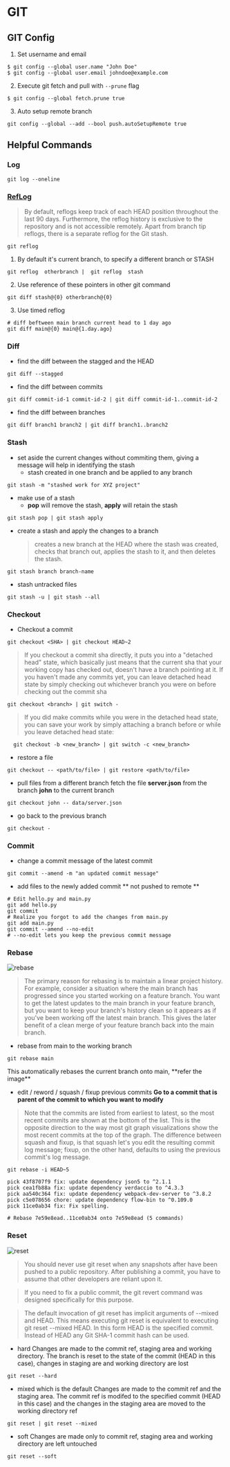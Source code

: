 # GIT
## GIT Config
1. Set username and email
```
$ git config --global user.name "John Doe"
$ git config --global user.email johndoe@example.com
```
2. Execute git fetch and pull with `--prune` flag
```
$ git config --global fetch.prune true
```
3. Auto setup remote branch
```
git config --global --add --bool push.autoSetupRemote true
```

## Helpful Commands
### Log
```
git log --oneline
```
### [RefLog](https://www.atlassian.com/git/tutorials/rewriting-history/git-reflog)
> By default, reflogs keep track of each HEAD position throughout the last 90 days. Furthermore, the reflog history is exclusive to the repository and is not accessible remotely. Apart from branch tip reflogs, there is a separate reflog for the Git stash.
```
git reflog
```
1. By default it's current branch, to specify a different branch or STASH
``` 
git reflog  otherbranch |  git reflog  stash
```
2. Use reference of these pointers in other git command
```
git diff stash@{0} otherbranch@{0}
```

3. Use timed reflog
```
# diff beftween main branch current head to 1 day ago
git diff main@{0} main@{1.day.ago} 
```

### Diff
- find the diff between the stagged and the HEAD
```
git diff --stagged
```
- find the diff between commits
```
git diff commit-id-1 commit-id-2 | git diff commit-id-1..commit-id-2
```
- find the diff between branches
```
git diff branch1 branch2 | git diff branch1..branch2

```

### Stash
- set aside the current changes without commiting them, giving a message will help in identifying the stash
  - stash created in one branch and be applied to any branch
```
git stash -m "stashed work for XYZ project"
```
- make use of a stash
  - **pop** will remove the stash, **apply** will retain the stash   
```
git stash pop | git stash apply
```
- create a stash and apply the changes to a branch
  > cre­ates a new branch at the HEAD where the stash was cre­at­ed, checks that branch out, applies the stash to it, and then deletes the stash.
```
git stash branch branch-name
```
- stash untracked files
```
git stash -u | git stash --all
```

### Checkout
- Checkout a commit
```
git checkout <SHA> | git checkout HEAD~2
```
> If you checkout a commit sha directly, it puts you into a "detached head" state, which basically just means that the current sha that your working copy has checked out, doesn't have a branch pointing at it. If you haven't made any commits yet, you can leave detached head state by simply checking out whichever branch you were on before checking out the commit sha
```
git checkout <branch> | git switch - 
```
> If you did make commits while you were in the detached head state, you can save your work by simply attaching a branch before or while you leave detached head state:
```
  git checkout -b <new_branch> | git switch -c <new_branch>
```
- restore a file
```
git checkout -- <path/to/file> | git restore <path/to/file>
```
- pull files from a different branch
fetch the file **server.json** from the branch **john** to the current branch
```
git checkout john -- data/server.json
```
- go back to the previous branch
```
git checkout -
```

### Commit
- change a commit message of the latest commit 
```
git commit --amend -m "an updated commit message"
```
- add files to the newly added commit ** not pushed to remote **
```
# Edit hello.py and main.py
git add hello.py
git commit 
# Realize you forgot to add the changes from main.py 
git add main.py 
git commit --amend --no-edit
# --no-edit lets you keep the previous commit message
```

### Rebase
![rebase](git_rebase.svg)
> The primary reason for rebasing is to maintain a linear project history. For example, consider a situation where the main branch has progressed since you started working on a feature branch. You want to get the latest updates to the main branch in your feature branch, but you want to keep your branch's history clean so it appears as if you've been working off the latest main branch. This gives the later benefit of a clean merge of your feature branch back into the main branch.

- rebase from main to the working branch
```
git rebase main
```
<p>This automatically rebases the current branch onto main, **refer the image**</p>

- edit / reword / squash / fixup previous commits
**Go to a commit that is parent of the commit to which you want to modify**
> Note that the commits are listed from earliest to latest, so the most recent commits are shown at the bottom of the list. This is the opposite direction to the way most git graph visualizations show the most recent commits at the top of the graph.
> The difference between squash and fixup, is that squash let's you edit the resulting commit log message; fixup, on the other hand, defaults to using the previous commit's log message.
```
git rebase -i HEAD~5
```
```
pick 43f8707f9 fix: update dependency json5 to ^2.1.1
pick cea1fb88a fix: update dependency verdaccio to ^4.3.3
pick aa540c364 fix: update dependency webpack-dev-server to ^3.8.2
pick c5e078656 chore: update dependency flow-bin to ^0.109.0
pick 11ce0ab34 fix: Fix spelling.

# Rebase 7e59e8ead..11ce0ab34 onto 7e59e8ead (5 commands)
```

### Reset
![reset](git_reset.svg)
> You should never use git reset  when any snapshots after have been pushed to a public repository. After publishing a commit, you have to assume that other developers are reliant upon it.

> If you need to fix a public commit, the git revert command was designed specifically for this purpose.

> The default invocation of git reset has implicit arguments of --mixed and HEAD. This means executing git reset is equivalent to executing git reset --mixed HEAD. In this form HEAD is the specified commit. Instead of HEAD any Git SHA-1 commit hash can be used.

- hard
Changes are made to the commit ref, staging area and working directory. The branch is reset to the state of the commit (HEAD in this case), changes in staging are and working directory are lost
```
git reset --hard
```
- mixed which is the default
Changes are made to the commit ref and the staging area. The commit ref is modifed to the specified commit (HEAD in this case) and the changes in the staging area are moved to the working directory ref
```
git reset | git reset --mixed
```
- soft
Changes are made only to commit ref, staging area and working directory are left untouched
```
git reset --soft
```






